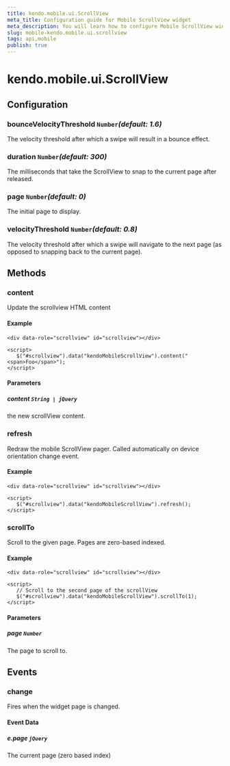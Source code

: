 ```yaml
---
title: kendo.mobile.ui.ScrollView
meta_title: Configuration guide for Mobile ScrollView widget
meta_description: You will learn how to configure Mobile ScrollView widget, update the scrollview HTML content and scroll to a given page by using methods.
slug: mobile-kendo.mobile.ui.scrollview
tags: api,mobile
publish: true
---
```


# kendo.mobile.ui.ScrollView

## Configuration

### bounceVelocityThreshold `Number`*(default: 1.6)*

 The velocity threshold after which a swipe will result in a bounce effect.

### duration `Number`*(default: 300)*

 The milliseconds that take the ScrollView to snap to the current page after released.

### page `Number`*(default: 0)*

 The initial page to display.

### velocityThreshold `Number`*(default: 0.8)*

 The velocity threshold after which a swipe will navigate to the next page (as opposed to snapping back to the current page).

## Methods

### content

Update the scrollview HTML content

#### Example

    <div data-role="scrollview" id="scrollview"></div>
    
    <script>
       $("#scrollview").data("kendoMobileScrollView").content("<span>Foo</span>");
    </script>

#### Parameters

##### content `String | jQuery`

the new scrollView content.

### refresh

Redraw the mobile ScrollView pager. Called automatically on device orientation change event.

#### Example

    <div data-role="scrollview" id="scrollview"></div>
    
    <script>
       $("#scrollview").data("kendoMobileScrollView").refresh();
    </script>

### scrollTo

Scroll to the given page. Pages are zero-based indexed.

#### Example

    <div data-role="scrollview" id="scrollview"></div>
    
    <script>
       // Scroll to the second page of the scrollView
       $("#scrollview").data("kendoMobileScrollView").scrollTo(1);
    </script>

#### Parameters

##### page `Number`

The page to scroll to.

## Events

### change

Fires when the widget page is changed.

#### Event Data

##### e.page `jQuery`

The current page (zero based index)
